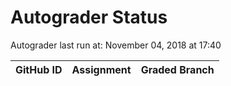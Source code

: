 # Autograder Status
Autograder last run at: November 04, 2018 at 17:40

| GitHub ID | Assignment | Graded Branch |
|-----------|------------|---------------|
